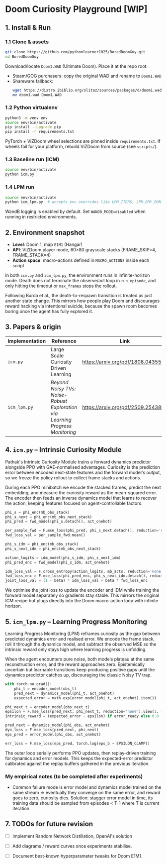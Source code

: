 # Doom Curiosity Playground [WIP] 

## 1. Install & Run 

### 1.1 Clone & assets
```bash
git clone https://github.com/pythonlearner1025/BoredDoomGuy.git
cd BoredDoomGuy
```

Download/locate `Doom1.WAD` (Ultimate Doom). Place it at the repo root.

- Steam/GOG purchasers: copy the original WAD and rename to `Doom1.WAD`
- Shareware fallback:
  ```bash
  wget https://distro.ibiblio.org/slitaz/sources/packages/d/doom1.wad
  mv doom1.wad Doom1.WAD
  ```

### 1.2 Python virtualenv
```bash
python3 -m venv env
source env/bin/activate
pip install --upgrade pip
pip install -r requirements.txt
```

PyTorch + ViZDoom wheel selections are pinned inside `requirements.txt`. If wheels fail for your platform, rebuild ViZDoom from source (see `scripts/`).

### 1.3 Baseline run (ICM)
```bash
source env/bin/activate
python icm.py
```

### 1.4 LPM run
```bash
source env/bin/activate
python icm_lpm.py  # accepts env overrides like LPM_ITERS, LPM_DRY_RUN
```

WandB logging is enabled by default. Set `WANDB_MODE=disabled` when running in restricted environments.

## 2. Environment snapshot

- **Level**: Doom 1, map `E1M1` (Hangar)
- **API**: ViZDoom player mode, 60×80 grayscale stacks (FRAME_SKIP=4, FRAME_STACK=4)
- **Action space**: macro-actions defined in `MACRO_ACTIONS` inside each script

In both `icm.py` and `icm_lpm.py`, the environment runs in infinite-horizon mode. Death does not terminate the observe/act loop in `run_episode`, and only hitting the timeout or `max_frames` stops the rollout.

Following Burda et al., the death-to-respawn transition is treated as just another state change. This mirrors how people play Doom and discourages reward hacking via intentional suicide, because the spawn room becomes boring once the agent has fully explored it.

## 3. Papers & origin

| Implementation | Reference | Link |
| -------------- | --------- | ---- |
| `icm.py`       |  Large Scale Curiosity Driven Learning | https://arxiv.org/pdf/1808.04355 |
| `icm_lpm.py`   | *Beyond Noisy TVs: Noise-Robust Exploration via Learning Progress Monitoring* | https://arxiv.org/pdf/2509.25438v1 |

## 4. `icm.py` – Intrinsic Curiosity Module

Pathak's Intrinsic Curiosity Module trains a forward dynamics predictor alongside PPO with GAE-normalised advantages. Curiosity is the prediction error between encoded next-state features and the forward model's output, so we freeze the policy rollout to collect frame stacks and actions.

During each PPO minibatch we encode the stacked frames, predict the next embedding, and measure the curiosity reward as the mean-squared error. The encoder then feeds an inverse dynamics model that learns to recover the action, keeping features focused on agent-controllable factors.

```python
phi_s = phi_enc(mb_obs_stack)
phi_s_next = phi_enc(mb_obs_next_stack)
phi_pred = fwd_model(phi_s.detach(), act_onehot)

per_sample_fwd = F.mse_loss(phi_pred, phi_s_next.detach(), reduction='none').mean(dim=1)
fwd_loss_val = per_sample_fwd.mean()

phi_s_idm = phi_enc(mb_obs_stack)
phi_s_next_idm = phi_enc(mb_obs_next_stack)

action_logits = idm_model(phi_s_idm, phi_s_next_idm)
phi_pred_enc = fwd_model(phi_s_idm, act_onehot)

idm_loss_val = F.cross_entropy(action_logits, mb_acts, reduction='none').mean()
fwd_loss_enc = F.mse_loss(phi_pred_enc, phi_s_next_idm.detach(), reduction='none').mean(dim=1).mean()
joint_loss_val = (1 - beta) * idm_loss_val + beta * fwd_loss_enc
```

We optimise the joint loss to update the encoder and IDM while training the forward model separately so gradients stay stable. This mirrors the original ICM recipe but plugs directly into the Doom macro-action loop with infinite horizon.

## 5. `icm_lpm.py` – Learning Progress Monitoring 

Learning Progress Monitoring (LPM) reframes curiosity as the gap between predicted dynamics error and realised error. We encode the frame stack, roll it through the dynamics model, and subtract the observed MSE so the intrinsic reward only stays high where learning progress is unfolding.

When the agent encounters pure noise, both models plateau at the same reconstruction error, and the reward approaches zero. Epistemically uncertain but learnable transitions keep producing positive gaps until the dynamics predictor catches up, discouraging the classic Noisy TV trap.

```python
with torch.no_grad():
    phi_t = encoder_model(obs_t)
    pred_next = dynamics_model(phi_t, act_onehot)
    expected_error = math.exp(error_model(phi_t, act_onehot).item())

phi_next_t = encoder_model(obs_next_t)
epsilon = F.mse_loss(pred_next, phi_next_t, reduction='none').view(1, -1).mean().item()
intrinsic_reward = (expected_error - epsilon) if error_ready else 0.0

pred_next = dynamics_model(phi_obs, act_onehot)
dyn_loss = F.mse_loss(pred_next, phi_next)
eps_pred = error_model(phi_obs, act_onehot)

err_loss = F.mse_loss(eps_pred, torch.log(eps_b + EPSILON_CLAMP))
```

The outer loop serially performs PPO updates, then replay-driven training for dynamics and error models. This keeps the expected-error predictor calibrated against the replay buffers gathered in the previous iteration.

### My empirical notes (to be completed after experiments)

- Common failure mode is error model and dynamics model trained on the same stream => eventually they converge on the same error, and reward goes to zero, curiosity dies. Solution: stagger error model in time, its training data should be sampled from episodes < T-1 where T is current iteration 

## 7. TODOs for future revision

- [ ] Implement Random Network Distillation, OpenAI's solution

- [ ] Add diagrams / reward curves once experiments stabilise.
- [ ] Document best-known hyperparameter tweaks for Doom E1M1.
